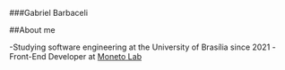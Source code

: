 ###Gabriel Barbaceli

##About me

-Studying software engineering at the University of Brasília since 2021
-Front-End Developer at [Moneto Lab](https://www.monetolab.com)

